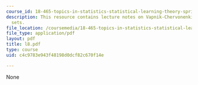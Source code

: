 ```yaml
---
course_id: 18-465-topics-in-statistics-statistical-learning-theory-spring-2007
description: This resource contains lecture notes on Vapnik-Chervonenkis classes of
  sets.
file_location: /coursemedia/18-465-topics-in-statistics-statistical-learning-theory-spring-2007/c4c9783e943f48198d0dcf82c670f14e_l8.pdf
file_type: application/pdf
layout: pdf
title: l8.pdf
type: course
uid: c4c9783e943f48198d0dcf82c670f14e

---
```

None